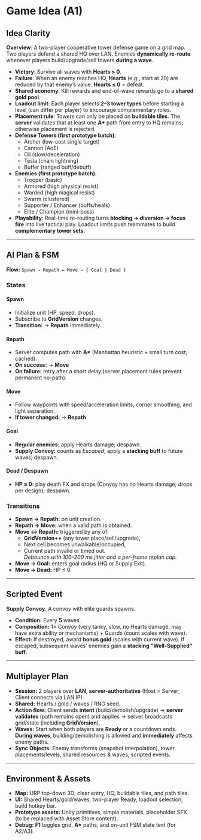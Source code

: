 # Game Idea (A1)

## Idea Clarity

**Overview**: A two-player cooperative tower defense game on a grid map. Two players defend a shared HQ over LAN. Enemies **dynamically re-route** whenever players build/upgrade/sell towers **during a wave**.

- **Victory**: Survive all waves with **Hearts > 0**.
- **Failure**: When an enemy reaches HQ, **Hearts** (e.g., start at 20) are reduced by that enemy’s value. **Hearts ≤ 0** = defeat.
- **Shared economy**: Kill rewards and end-of-wave rewards go to a **shared gold pool**.
- **Loadout limit**: Each player selects **2–3 tower types** before starting a level (can differ per player) to encourage complementary roles.
- **Placement rule**: Towers can only be placed on **buildable tiles**. The **server** validates that at least one **A\*** path from entry to HQ remains; otherwise placement is rejected.
- **Defense Towers (first prototype batch)**:  
  - Archer (low-cost single target)
  - Cannon (AoE)
  - Oil (slow/deceleration)
  - Tesla (chain lightning)
  - Buffer (ranged buff/debuff)
- **Enemies (first prototype batch)**:  
  - Trooper (basic)
  - Armored (high physical resist)
  - Warded (high magical resist)
  - Swarm (clustered)
  - Supporter / Enhancer (buffs/heals)
  - Elite / Champion (mini-boss)
- **Playability**: Real-time re-routing turns **blocking → diversion → focus fire** into live tactical play. Loadout limits push teammates to build **complementary tower sets**.

---

## AI Plan & FSM

**Flow:** `Spawn → Repath ↔ Move → { Goal | Dead }`

### States

#### Spawn
- Initialize unit (HP, speed, drops).
- Subscribe to **GridVersion** changes.
- **Transition:** → **Repath** immediately.

#### Repath
- Server computes path with **A\*** (Manhattan heuristic + small turn cost; cached).
- **On success:** → **Move**  
- **On failure:** retry after a short delay (server placement rules prevent permanent no-path).

#### Move
- Follow waypoints with speed/acceleration limits, corner smoothing, and light separation.
- **If tower changed:** → **Repath**

#### Goal
- **Regular enemies:** apply Hearts damage; despawn.  
- **Supply Convoy:** counts as *Escaped*; apply a **stacking buff** to future waves; despawn.

#### Dead / Despawn
- **HP ≤ 0:** play death FX and drops (Convoy has no Hearts damage; drops per design); despawn.

### Transitions

- **Spawn → Repath:** on unit creation.  
- **Repath → Move:** when a valid path is obtained.  
- **Move ↔ Repath:** triggered by any of:
  - **GridVersion++** (any tower place/sell/upgrade),
  - Next cell becomes unwalkable/occupied,
  - Current path invalid or timed out.  
  *Debounce with 100–200 ms jitter and a per-frame replan cap.*
- **Move → Goal:** enters goal radius (HQ or Supply Exit).  
- **Move → Dead:** HP ≤ 0.

---

## Scripted Event

**Supply Convoy.** A convoy with elite guards spawns.

- **Condition:** Every **5** waves.  
- **Composition:** 1× Convoy (very tanky, slow, no Hearts damage, may have extra ability or mechanisms) + Guards (count scales with wave).  
- **Effect:** If destroyed, award **bonus gold** (scales with current wave). If escaped, subsequent waves’ enemies gain a **stacking “Well-Supplied” buff**.

---

## Multiplayer Plan

- **Session:** 2 players over **LAN**, **server-authoritative** (Host = Server; Client connects via LAN IP).
- **Shared:** Hearts / gold / waves / RNG seed.
- **Action flow:** Client sends **intent** (build/demolish/upgrade) → **server validates** (path remains open) and applies → server broadcasts grid/state (including **GridVersion**).
- **Waves:** Start when both players are **Ready** or a countdown ends. **During waves**, building/demolishing is allowed and **immediately** affects enemy paths.
- **Sync Objects:** Enemy transforms (snapshot interpolation), tower placements/levels, shared resources & waves, scripted events.

---

## Environment & Assets

- **Map:** URP top-down 3D; clear entry, HQ, buildable tiles, and path tiles.
- **UI:** Shared Hearts/gold/waves, two-player Ready, loadout selection, build hotkey bar.
- **Prototype assets:** Unity primitives, simple materials, placeholder SFX (to be replaced with Asset Store content).
- **Debug:** **F1** toggles grid, **A\*** paths, and on-unit FSM state text (for A2/A3).
